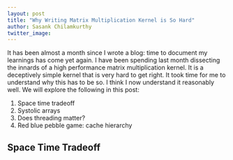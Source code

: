 ```yaml
---
layout: post
title: "Why Writing Matrix Multiplication Kernel is So Hard"
author: Sasank Chilamkurthy
twitter_image: 
---
```


It has been almost a month since I wrote a blog: time to document my learnings has come yet again. I have been spending last month dissecting the innards of a high performance matrix multiplication kernel. It is a deceptively simple kernel that is very hard to get right. It took time for me to understand why this has to be so. I think I now understand it reasonably well. We will explore the following in this post:

1. Space time tradeoff
2. Systolic arrays
3. Does threading matter?
4. Red blue pebble game: cache hierarchy

## Space Time Tradeoff


